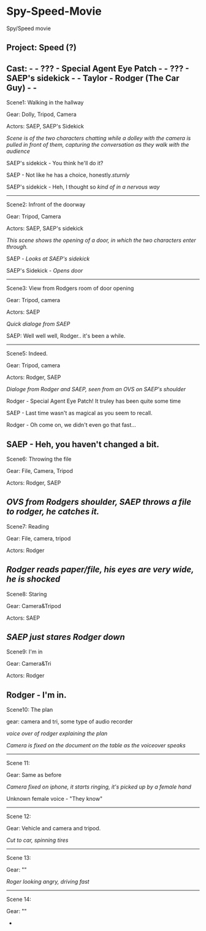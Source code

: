 # Spy-Speed-Movie
Spy/Speed movie


Project: Speed (?)
-----------------------------------
Cast:                             -
                                  -
??? - Special Agent Eye Patch     -
                                  - 
??? - SAEP's sidekick             -
                                  -
Taylor - Rodger (The Car Guy)        -
                                  -
-----------------------------------

Scene1: Walking in the hallway

Gear: Dolly, Tripod, Camera

Actors: SAEP, SAEP's Sidekick

*Scene is of the two characters chatting while a dolley with the camera is pulled in front of them, capturing
the conversation as they walk with the audience*

SAEP's sidekick - You think he'll do it?

SAEP - Not like he has a choice, honestly.*sturnly*

SAEP's sidekick - Heh, I thought so *kind of in a nervous way*

-------------------------------------------------------------------------

Scene2: Infront of the doorway

Gear: Tripod, Camera

Actors: SAEP, SAEP's sidekick

*This scene shows the opening of a door, in which the two characters enter through.*

SAEP - *Looks at SAEP's sidekick*

SAEP's Sidekick - *Opens door*

-------------------------------------------------------------------------

Scene3: View from Rodgers room of door opening

Gear: Tripod, camera

Actors: SAEP

*Quick dialoge from SAEP*

SAEP: Well well well, Rodger.. it's been a while.

-------------------------------------------------------------------------

Scene5: Indeed.

Gear: Tripod, camera

Actors: Rodger, SAEP

*Dialoge from Rodger and SAEP, seen from an OVS on SAEP's shoulder*

Rodger - Special Agent Eye Patch! It truley has been quite some time

SAEP - Last time wasn't as magical as you seem to recall.

Rodger - Oh come on, we didn't even go that fast...

SAEP - Heh, you haven't changed a bit.
-------------------------------------------------------------------------

Scene6: Throwing the file

Gear: File, Camera, Tripod

Actors: Rodger, SAEP

*OVS from Rodgers shoulder, SAEP throws a file to rodger, he catches it.*
-------------------------------------------------------------------------

Scene7: Reading

Gear: File, camera, tripod

Actors: Rodger

*Rodger reads paper/file, his eyes are very wide, he is shocked*
-------------------------------------------------------------------------

Scene8: Staring

Gear: Camera&Tripod

Actors: SAEP

*SAEP just stares Rodger down*
-------------------------------------------------------------------------

Scene9: I'm in

Gear: Camera&Tri

Actors: Rodger

Rodger - I'm in.
---------------------------------------------------------------------------------------------------------------

Scene10: The plan

gear: camera and tri, some type of audio recorder

*voice over of rodger explaining the plan*

*Camera is fixed on the document on the table as the voiceover speaks*

------------------------------------------------------

Scene 11: 

Gear: Same as before

*Camera fixed on iphone, it starts ringing, it's picked up by a female hand*

Unknown female voice - "They know"

------------------------------------------------

Scene 12:

Gear: Vehicle and camera and tripod. 

*Cut to car, spinning tires*

------------------------------------------------

Scene 13:

Gear: ""

*Roger looking angry, driving fast*

------------------------------------------------

Scene 14:

Gear: ""

*



